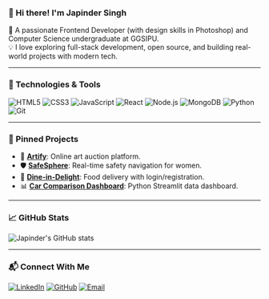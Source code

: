 ### 👋 Hi there! I'm Japinder Singh

🚀 A passionate Frontend Developer (with design skills in Photoshop) and Computer Science undergraduate at GGSIPU.  
💡 I love exploring full-stack development, open source, and building real-world projects with modern tech.

---

### 🔧 Technologies & Tools
![HTML5](https://img.shields.io/badge/-HTML5-E34F26?style=flat&logo=html5&logoColor=white)
![CSS3](https://img.shields.io/badge/-CSS3-1572B6?style=flat&logo=css3)
![JavaScript](https://img.shields.io/badge/-JavaScript-F7DF1E?style=flat&logo=javascript&logoColor=black)
![React](https://img.shields.io/badge/-React-61DAFB?style=flat&logo=react)
![Node.js](https://img.shields.io/badge/-Node.js-339933?style=flat&logo=node.js)
![MongoDB](https://img.shields.io/badge/-MongoDB-47A248?style=flat&logo=mongodb)
![Python](https://img.shields.io/badge/-Python-3776AB?style=flat&logo=python)
![Git](https://img.shields.io/badge/-Git-F05032?style=flat&logo=git)

---

### 📌 Pinned Projects
- 🎨 [**Artify**](https://github.com/Jsingh26/Artify): Online art auction platform.
- 🛡️ [**SafeSphere**](https://github.com/Jsingh26/SafeSphere): Real-time safety navigation for women.
- 🍔 [**Dine-in-Delight**](https://github.com/Jsingh26/dine-in-delight): Food delivery with login/registration.
- 📊 [**Car Comparison Dashboard**](https://github.com/Jsingh26/streamlit-example): Python Streamlit data dashboard.

---

### 📈 GitHub Stats
![Japinder's GitHub stats](https://github-readme-stats.vercel.app/api?username=Jsingh26&show_icons=true&theme=radical)

---

### 📬 Connect With Me
[![LinkedIn](https://img.shields.io/badge/-LinkedIn-blue?logo=linkedin&style=flat-square)](https://linkedin.com/in/japinder-singh-772646262)
[![GitHub](https://img.shields.io/badge/-GitHub-black?logo=github&style=flat-square)](https://github.com/Jsingh26)
[![Email](https://img.shields.io/badge/-Email-red?logo=gmail&style=flat-square)](mailto:japinder2004@gmail.com)
